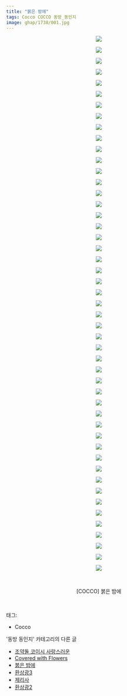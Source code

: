 ```yaml
---
title: "붉은 밤에"
tags: Cocco COCCO 동방_동인지
image: ghap/1738/001.jpg
---
```

<div class="article">
<p style="text-align: center; clear: none; float: none;"><img src="{{ site.nasurl }}/ghap/1738/001.jpg"/></p>
<p style="text-align: center; clear: none; float: none;"><img src="{{ site.nasurl }}/ghap/1738/002.jpg"/></p>
<p style="text-align: center; clear: none; float: none;"><img src="{{ site.nasurl }}/ghap/1738/003.jpg"/></p>
<p style="text-align: center; clear: none; float: none;"><img src="{{ site.nasurl }}/ghap/1738/004.jpg"/></p>
<p style="text-align: center; clear: none; float: none;"><img src="{{ site.nasurl }}/ghap/1738/005.jpg"/></p>
<p style="text-align: center; clear: none; float: none;"><img src="{{ site.nasurl }}/ghap/1738/006.jpg"/></p>
<p style="text-align: center; clear: none; float: none;"><img src="{{ site.nasurl }}/ghap/1738/007.jpg"/></p>
<p style="text-align: center; clear: none; float: none;"><img src="{{ site.nasurl }}/ghap/1738/008.jpg"/></p>
<p style="text-align: center; clear: none; float: none;"><img src="{{ site.nasurl }}/ghap/1738/009.jpg"/></p>
<p style="text-align: center; clear: none; float: none;"><img src="{{ site.nasurl }}/ghap/1738/010.jpg"/></p>
<p style="text-align: center; clear: none; float: none;"><img src="{{ site.nasurl }}/ghap/1738/011.jpg"/></p>
<p style="text-align: center; clear: none; float: none;"><img src="{{ site.nasurl }}/ghap/1738/012.jpg"/></p>
<p style="text-align: center; clear: none; float: none;"><img src="{{ site.nasurl }}/ghap/1738/013.jpg"/></p>
<p style="text-align: center; clear: none; float: none;"><img src="{{ site.nasurl }}/ghap/1738/014.jpg"/></p>
<p style="text-align: center; clear: none; float: none;"><img src="{{ site.nasurl }}/ghap/1738/015.jpg"/></p>
<p style="text-align: center; clear: none; float: none;"><img src="{{ site.nasurl }}/ghap/1738/016.jpg"/></p>
<p style="text-align: center; clear: none; float: none;"><img src="{{ site.nasurl }}/ghap/1738/017.jpg"/></p>
<p style="text-align: center; clear: none; float: none;"><img src="{{ site.nasurl }}/ghap/1738/018.jpg"/></p>
<p style="text-align: center; clear: none; float: none;"><img src="{{ site.nasurl }}/ghap/1738/019.jpg"/></p>
<p style="text-align: center; clear: none; float: none;"><img src="{{ site.nasurl }}/ghap/1738/020.jpg"/></p>
<p style="text-align: center; clear: none; float: none;"><img src="{{ site.nasurl }}/ghap/1738/021.jpg"/></p>
<p style="text-align: center; clear: none; float: none;"><img src="{{ site.nasurl }}/ghap/1738/022.jpg"/></p>
<p style="text-align: center; clear: none; float: none;"><img src="{{ site.nasurl }}/ghap/1738/023.jpg"/></p>
<p style="text-align: center; clear: none; float: none;"><img src="{{ site.nasurl }}/ghap/1738/024.jpg"/></p>
<p style="text-align: center; clear: none; float: none;"><img src="{{ site.nasurl }}/ghap/1738/025.jpg"/></p>
<p style="text-align: center; clear: none; float: none;"><img src="{{ site.nasurl }}/ghap/1738/026.jpg"/></p>
<p style="text-align: center; clear: none; float: none;"><img src="{{ site.nasurl }}/ghap/1738/027.jpg"/></p>
<p style="text-align: center; clear: none; float: none;"><img src="{{ site.nasurl }}/ghap/1738/028.jpg"/></p>
<p style="text-align: center; clear: none; float: none;"><img src="{{ site.nasurl }}/ghap/1738/029.jpg"/></p>
<p style="text-align: center; clear: none; float: none;"><img src="{{ site.nasurl }}/ghap/1738/030.jpg"/></p>
<p style="text-align: center; clear: none; float: none;"><img src="{{ site.nasurl }}/ghap/1738/031.jpg"/></p>
<p style="text-align: center; clear: none; float: none;"><img src="{{ site.nasurl }}/ghap/1738/032.jpg"/></p>
<p style="text-align: center; clear: none; float: none;"><img src="{{ site.nasurl }}/ghap/1738/033.jpg"/></p>
<p style="text-align: center; clear: none; float: none;"><img src="{{ site.nasurl }}/ghap/1738/034.jpg"/></p>
<p style="text-align: center; clear: none; float: none;"><img src="{{ site.nasurl }}/ghap/1738/035.jpg"/></p>
<p style="text-align: center; clear: none; float: none;"><img src="{{ site.nasurl }}/ghap/1738/036.jpg"/></p>
<p style="text-align: center; clear: none; float: none;"><img src="{{ site.nasurl }}/ghap/1738/037.jpg"/></p>
<p style="text-align: center; clear: none; float: none;"><img src="{{ site.nasurl }}/ghap/1738/038.jpg"/></p>
<p style="text-align: center; clear: none; float: none;"><img src="{{ site.nasurl }}/ghap/1738/039.jpg"/></p>
<p style="text-align: center; clear: none; float: none;"><img src="{{ site.nasurl }}/ghap/1738/040.jpg"/></p>
<p style="text-align: center; clear: none; float: none;"><img src="{{ site.nasurl }}/ghap/1738/041.jpg"/></p>
<p style="text-align: center; clear: none; float: none;"><img src="{{ site.nasurl }}/ghap/1738/042.jpg"/></p>
<p style="text-align: center; clear: none; float: none;"><img src="{{ site.nasurl }}/ghap/1738/043.jpg"/></p>
<p style="text-align: center; clear: none; float: none;"><img src="{{ site.nasurl }}/ghap/1738/044.jpg"/></p>
<p style="text-align: center; clear: none; float: none;"><img src="{{ site.nasurl }}/ghap/1738/045.jpg"/></p>
<p style="text-align: center; clear: none; float: none;"><img src="{{ site.nasurl }}/ghap/1738/046.jpg"/></p>
<p style="text-align: center; clear: none; float: none;"><img src="{{ site.nasurl }}/ghap/1738/047.jpg"/></p>
<p style="text-align: center; clear: none; float: none;"><img src="{{ site.nasurl }}/ghap/1738/048.jpg"/></p>
<p style="text-align: center; clear: none; float: none;"><img src="{{ site.nasurl }}/ghap/1738/049.jpg"/></p>
<p style="text-align: center; clear: none; float: none;"><br/></p>
<p style="text-align: center; clear: none; float: none;">[COCCO] 붉은 밤에</p>
<p><br/></p>
</div><div class="tagTrail">
<p>태그: </p>
<ul>
<li>Cocco</li>
</ul>
</div><div class="another">
<p>'동방 동인지' 카테고리의 다른 글</p>
<ul>
<li><a href="/2016-08-21-ghap_1741">조약돌 코이시 사랑스러운</a></li>
<li><a href="/2016-08-21-ghap_1739">Covered with Flowers</a></li>
<li><a href="/2016-08-21-ghap_1738">붉은 밤에</a></li>
<li><a href="/2016-08-20-ghap_1736">환상광3</a></li>
<li><a href="/2016-08-20-ghap_1735">제리사</a></li>
<li><a href="/2016-08-20-ghap_1734">환상광2</a></li>
</ul>
</div><div class="cb_module cb_fluid">
<div class="cb_wrt cb_profile">
</div><!-- commentList close -->
</div>